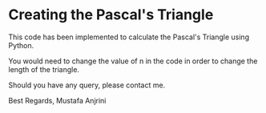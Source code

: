 # Creating the Pascal's Triangle

This code has been implemented to calculate the Pascal's Triangle using Python.

You would need to change the value of n in the code in order to change the length of the triangle.

Should you have any query, please contact me.

Best Regards,
Mustafa Anjrini
